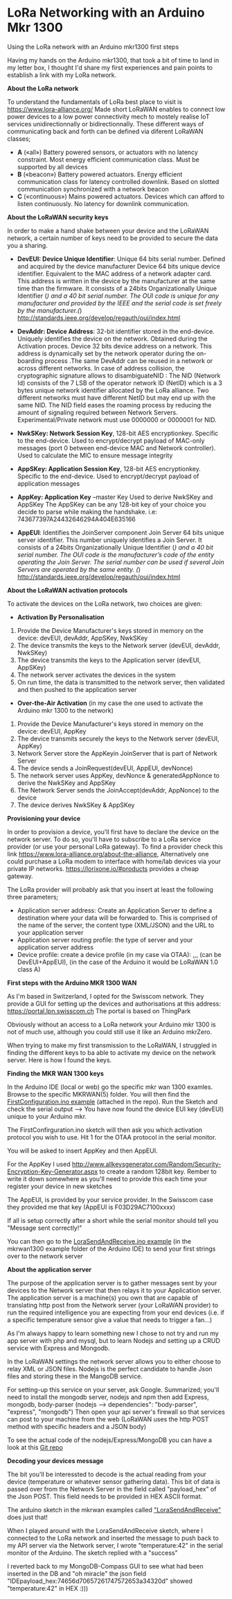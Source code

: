 # LoRa Networking with an Arduino Mkr 1300
Using the LoRa network with an Arduino mkr1300 first steps

Having my hands on the Arduino mkr1300, that took a bit of time to land in my letter box, I thought I'd share my first experiences and pain points to establish a link with my LoRa network.

<b>About the LoRa network</b>

To understand the fundamentals of LoRa best place to visit is https://www.lora-alliance.org/
Made short LoRaWAN enables to connect low power devices to a low power connectivity mech to mostely realise IoT services unidirectionnally or bidirectionnally. These different ways of communicating back and forth can be defined via diferent LoRaWAN classes;

- <b>A</b> («all») Battery powered sensors, or actuators with no latency constraint. Most energy efficient communication class. Must be supported by all devices
- <b>B</b> («beacon») Battery powered actuators. Energy efficient communication class for latency controlled downlink. Based on slotted communication synchronized with a network beacon
- <b>C</b> («continuous») Mains powered actuators. Devices which can afford to listen continuously. No latency for downlink communication.

<b>About the LoRaWAN security keys</b>

In order to make a hand shake between your device and the LoRaWAN network, a certain number of keys need to be provided to secure the data you a sharing.

- <b>DevEUI: Device Unique Identifier</b>: Unique 64 bits serial number. Defined and acquired by the device manufacturer
Device 64 bits unique device identifier. Equivalent to the MAC address of a network adapter card. This address is written in the device by the manufacturer at the same time than the firmware. It consists of a 24bits Organizationally Unique Identifier (*) and a 40 bit serial number. The OUI code is unique for any manufacturer and provided by the IEEE and the serial code is set freely by the manufacturer.(*) http://standards.ieee.org/develop/regauth/oui/index.html

- <b>DevAddr: Device Address</b>: 32-bit identifier stored in the end-device. Uniquely identifies the device on the network. Obtained during the Activation proces.
Device 32 bits device address on a network. This address is dynamically set by the network operator during the on-boarding process .The same DevAddr can be reused in a network or across different networks. In case of address collision, the cryptographic signature allows to disambiguateNID : The NID (Network Id) consists of the 7 LSB of the operator network ID  (NetID) which is a 3 bytes unique network identifier allocated by the LoRa alliance. Two different networks must have different NetID but may end up with the same NID. The NID field eases the roaming process by reducing the amount of signaling required between Network Servers. Experimental/Private network must use 0000000 or 0000001 for NID.

- <b>NwkSKey: Network Session Key</b>, 128-bit AES encryptionkey. Specific to the end-device. Used to encrypt/decrypt payload of MAC-only messages (port 0 between end-device MAC and Network controller). Used to calculate the MIC to ensure message integrity

- <b>AppSKey: Application Session Key</b>, 128-bit AES encryptionkey. Specific to the end-device. Used to encrypt/decrypt payload of application messages

- <b>AppKey: Application Key</b> –master Key Used to derive NwkSKey and AppSKey
The AppSKey can be any 128-bit key of your choice you decide to parse while making the handshake.
i.e: 743677397A24432646294A404E635166

- <b>AppEUI</b>: Identifies the JoinServer component
Join Server 64 bits unique server identifier. This number uniquely identifies a Join Server. It consists of a 24bits Organizationally Unique Identifier (*) and a 40 bit serial number. The OUI code is the manufacturer’s code of the entity operating the Join Server. The serial number can be used if several Join Servers are operated by the same entity.
(*) http://standards.ieee.org/develop/regauth/oui/index.html

<b>About the LoRaWAN activation protocols</b>

To activate the devices on the LoRa network, two choices are given:

- <b>Activation By Personalisation</b>

1. Provide the Device Manufacturer's keys stored in memory on the device: devEUI, devAddr, AppSKey, NwkSKey
2. The device transmits the keys to the Network server (devEUI, devAddr, NwkSKey)
3. The device transmits the keys to the Application server (devEUI, AppSKey)
4. The network server activates the devices in the system
5. On run time, the data is transmitted to the network server, then validated and then pushed to the application server

- <b>Over-the-Air Activation</b> (in my case the one used to activate the Arduino mkr 1300 to the network)

1. Provide the Device Manufacturer's keys stored in memory on the device: devEUI, AppKey
2. The device transmits securely the keys to the Network server (devEUI, AppKey)
3. Network Server store the AppKeyin JoinServer that is part of Network Server
4. The device sends a JoinRequest(devEUI, AppEUI, devNonce)
5. The network server uses AppKey, devNonce & generatedAppNonce to derive the NwkSKey and AppSKey
6. The Network Server sends the JoinAccept(devAddr, AppNonce) to the device
7. The device derives NwkSKey & AppSKey

<b>Provisioning your device</b>

In order to provision a device, you'll first have to declare the device on the network server. To do so, you'll have to subscribe to a LoRa service provider (or use your personal LoRa gateway). To find a provider check this link https://www.lora-alliance.org/about-the-alliance, Alternatively one could purchase a LoRa modem to interface with home/lab devices via your private IP networks. https://lorixone.io/#products provides a cheap gateway.

The LoRa provider will probably ask that you insert at least the following three parameters;

- Application server address: Create an Application Server to define a destination where your data will be forwarded to. This is comprised of the name of the server, the content type (XML/JSON) and the URL to your application server
- Application server routing profile: the type of server and your application server address
- Device profile: create a device profile (in my case via OTAA): <devicename>,<DevEUI>,<AppEUI>,<AppKey> (can be DevEUI+AppEUI), <device profile> (in the case of the Arduino it would be LoRaWAN 1.0 class A)
  
  

<b>First steps with the Arduino MKR 1300 WAN</b>

As I'm based in Switzerland, I opted for the Swisscom network. They provide a GUI for setting up the devices and authorisations at this address: https://portal.lpn.swisscom.ch The portal is based on ThingPark

Obviously without an access to a LoRa network your Arduino mkr 1300 is not of much use, although you could still use it like an Arduino mkrZero.

When trying to make my first transmission to the LoRaWAN, I struggled in finding the different keys to ba able to activate my device on the network server. Here is how I found the keys.

<b>Finding the MKR WAN 1300 keys</b>

In the Arduino IDE (local or web) go the specific mkr wan 1300 examles. Browse to the specific MKRWAN(5) folder. You will then find the <a href="https://github.com/Alexanderstephengreenwood/LoRa-Network-Mkr1300/blob/master/FirstConfiguration.ino">FirstConfiguration.ino example</a> (attached in the repo). Run the Sketch and check the serial output --> You have now found the device EUI key (devEUI) unique to your Arduino mkr.

The FirstConfirguration.ino sketch will then ask you which activation protocol you wish to use. Hit 1 for the OTAA protocol in the serial monitor.

You will be asked to insert AppKey and then AppEUI.

For the AppKey I used http://www.allkeysgenerator.com/Random/Security-Encryption-Key-Generator.aspx to create a random 128bit key. Rember to write it down somewhere as you'll need to provide this each time your register your device in new sketches

The AppEUI, is provided by your service provider. In the Swisscom case they provided me that key (AppEUI is F03D29AC7100xxxx)

If all is setup correctly after a short while the serial monitor should tell you "Message sent correctly!"

You can then go to the <a href="https://github.com/Alexanderstephengreenwood/LoRa-Network-Mkr1300/blob/master/LoraSendAndReceive.ino">LoraSendAndReceive.ino example</a> (in the mkrwan1300 example folder of the Arduino IDE) to send your first strings over to the network server



<b>About the application server</b>

The purpose of the application server is to gather messages sent by your devices to the Network server that then relays it to your Application server. The application server is a machine(s) you own that are capable of translating http post from the Network server (your LoRaWAN provider) to run the required intelligence you are expecting from your end devices (i.e. if a specific temperature sensor give a value that needs to trigger a fan...)

As I'm always happy to learn something new I chose to not try and run my app server with php and mysql, but to learn Nodejs and setting up a CRUD service with Express and Mongodb.

In the LoRaWAN settings the network server allows you to either choose to relay XML or JSON files. Nodejs is the perfect candidate to handle Json files and storing these in the MangoDB service.

For setting-up this service on your server, ask Google. Summarized; you'll need to install the mongodb server, nodejs and npm then add Express, mongodb, body-parser (nodejs --> dependencies": "body-parser", "express", "mongodb") Then open your api server's firewall so that services can post to your machine from the web (LoRaWAN uses the http POST method with specific headers and a JSON body)

To see the actual code of the nodejs/Express/MongoDB you can have a look at this <a href="https://github.com/Alexanderstephengreenwood/SimpleNodejsAPILoRaWANReceiver">Git repo</a> 


<b>Decoding your devices message</b>

The bit you'll be interessted to decode is the actual reading from your device (temperature or whatever sensor gathering data). This bit of data is passed over from the Network Server in the field called "payload_hex" of the Json POST. This field needs to be provided in HEX ASCII format.

The arduino sketch in the mkrwan examples called <a href="https://github.com/Alexanderstephengreenwood/LoRa-Network-Mkr1300/blob/master/LoraSendAndReceive.ino">"LoraSendAndReceive"</a> does just that!

When I played around with the LoraSendAndReceive sketch, where I connected to the LoRa network and inserted the message to push back to my API server via the Network server, I wrote "temperature:42" in the serial monitor of the Arduino. The sketch replied with a "success"

I reverted back to my MongoDB-Compass GUI to see what had been inserted in the DB and "oh miracle" the json field "IDEpayload_hex:74656d70657261747572653a34320d" showed "temperature:42" in HEX  :)))


